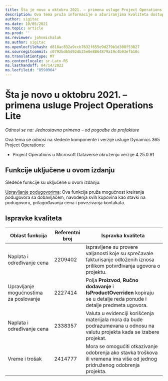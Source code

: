 ```yaml
---
title: Šta je novo u oktobru 2021. – primena usluge Project Operations Lite
description: Ova tema pruža informacije o ažuriranjima kvaliteta dostupnim u izdanju Project Operations Lite za oktobar 2021. godine.
author: sigitac
ms.date: 10/05/2021
ms.topic: article
ms.prod: ''
ms.reviewer: johnmichalak
ms.author: sigitac
ms.openlocfilehash: d818ac832a9ccb7632f655e9d279b1d308f53827
ms.sourcegitcommit: c0792bd65d92db25e0e8864879a19c4b93efb10c
ms.translationtype: MT
ms.contentlocale: sr-Latn-RS
ms.lasthandoff: 04/14/2022
ms.locfileid: "8590964"
---
```

# <a name="whats-new-october-2021---project-operations-lite-deployment"></a>Šta je novo u oktobru 2021. – primena usluge Project Operations Lite

_Odnosi se na: Jednostavna primena – od pogodbe do profakture_

Ova tema se odnosi na sledeće komponente i verzije usluge Dynamics 365 Project Operations:

  - Project Operations u Microsoft Dataverse okruženju verzije 4.25.0.91


## <a name="features-included-in-this-release"></a>Funkcije uključene u ovom izdanju

Sledeće funkcije su uključene u ovom izdanju:

[Upravljanje podugovorima](../subcontracting/managing-subcontracts-overview.md): Ova funkcija pruža mogućnost kreiranja podugovora sa dobavljačem, navođenja svih kupovina kao stavki na podugovoru, prilagođavanja cena i povezivanja kontakata.


## <a name="quality-updates"></a>Ispravke kvaliteta

| **Oblast funkcija** | **Referentni broj** | **Ispravka kvaliteta** |
| --- | --- | --- |
| Naplata i određivanje cena | 2209402 | Ispravljene su provere valjanosti koje su sprečavale fakturisanje odloženih iznosa prilikom potvrđivanja ugovora o projektu. |
| Upravljanje mogućnostima za poslovanje | 2227414 | Polja **Proizvod**, **Ručno dodavanje** i **IsProductOverriden** kopiraju se u detalje reda ponude i detalje predmeta ugovora. |
| Naplata i određivanje cena | 2338357 | Valuta u evidenciji korišćenja materijala mora da bude podrazumevana u odnosu na valutu projekta kada se izabere projekat. |
| Vreme i trošak | 2414777 | Mora se omogućiti otkazivanje odobrenja ako stavka troškova ili vremena ima više od jednog pridruženog odobrenja projekta. |
